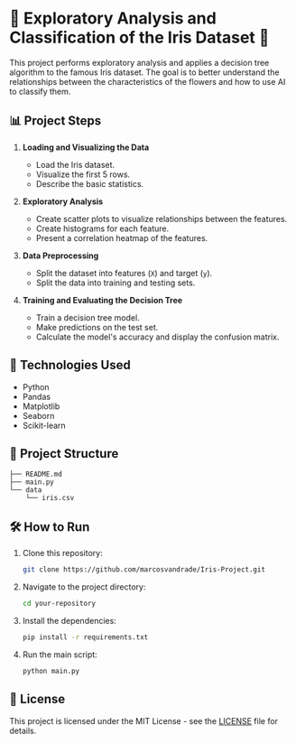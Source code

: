 # 🌼 Exploratory Analysis and Classification of the Iris Dataset 🌼

This project performs exploratory analysis and applies a decision tree algorithm to the famous Iris dataset. The goal is to better understand the relationships between the characteristics of the flowers and how to use AI to classify them.

## 📊 Project Steps

1. **Loading and Visualizing the Data**
   - Load the Iris dataset.
   - Visualize the first 5 rows.
   - Describe the basic statistics.

2. **Exploratory Analysis**
   - Create scatter plots to visualize relationships between the features.
   - Create histograms for each feature.
   - Present a correlation heatmap of the features.

3. **Data Preprocessing**
   - Split the dataset into features (`X`) and target (`y`).
   - Split the data into training and testing sets.

4. **Training and Evaluating the Decision Tree**
   - Train a decision tree model.
   - Make predictions on the test set.
   - Calculate the model's accuracy and display the confusion matrix.

## 🚀 Technologies Used

- Python
- Pandas
- Matplotlib
- Seaborn
- Scikit-learn

## 📁 Project Structure

```
├── README.md
├── main.py
└── data
    └── iris.csv
```

## 🛠️ How to Run

1. Clone this repository:
   ```bash
   git clone https://github.com/marcosvandrade/Iris-Project.git
   ```

2. Navigate to the project directory:
   ```bash
   cd your-repository
   ```

3. Install the dependencies:
   ```bash
   pip install -r requirements.txt
   ```

4. Run the main script:
   ```bash
   python main.py
   ```

## 📄 License

This project is licensed under the MIT License - see the [LICENSE](LICENSE) file for details.